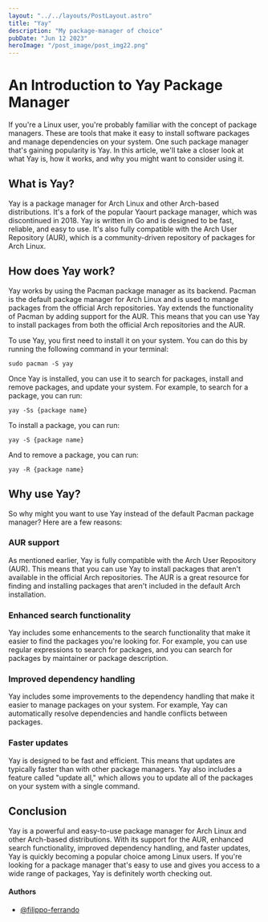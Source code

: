 ```yaml
---
layout: "../../layouts/PostLayout.astro"
title: "Yay"
description: "My package-manager of choice"
pubDate: "Jun 12 2023"
heroImage: "/post_image/post_img22.png"
---
```


# An Introduction to Yay Package Manager

If you're a Linux user, you're probably familiar with the concept of package managers. These are tools that make it easy to install software packages and manage dependencies on your system. One such package manager that's gaining popularity is Yay. In this article, we'll take a closer look at what Yay is, how it works, and why you might want to consider using it.

## What is Yay?

Yay is a package manager for Arch Linux and other Arch-based distributions. It's a fork of the popular Yaourt package manager, which was discontinued in 2018. Yay is written in Go and is designed to be fast, reliable, and easy to use. It's also fully compatible with the Arch User Repository (AUR), which is a community-driven repository of packages for Arch Linux.

## How does Yay work?

Yay works by using the Pacman package manager as its backend. Pacman is the default package manager for Arch Linux and is used to manage packages from the official Arch repositories. Yay extends the functionality of Pacman by adding support for the AUR. This means that you can use Yay to install packages from both the official Arch repositories and the AUR.

To use Yay, you first need to install it on your system. You can do this by running the following command in your terminal:

```
sudo pacman -S yay

```

Once Yay is installed, you can use it to search for packages, install and remove packages, and update your system. For example, to search for a package, you can run:

```
yay -Ss {package name}

```

To install a package, you can run:

```
yay -S {package name}

```

And to remove a package, you can run:

```
yay -R {package name}

```

## Why use Yay?

So why might you want to use Yay instead of the default Pacman package manager? Here are a few reasons:

### AUR support

As mentioned earlier, Yay is fully compatible with the Arch User Repository (AUR). This means that you can use Yay to install packages that aren't available in the official Arch repositories. The AUR is a great resource for finding and installing packages that aren't included in the default Arch installation.

### Enhanced search functionality

Yay includes some enhancements to the search functionality that make it easier to find the packages you're looking for. For example, you can use regular expressions to search for packages, and you can search for packages by maintainer or package description.

### Improved dependency handling

Yay includes some improvements to the dependency handling that make it easier to manage packages on your system. For example, Yay can automatically resolve dependencies and handle conflicts between packages.

### Faster updates

Yay is designed to be fast and efficient. This means that updates are typically faster than with other package managers. Yay also includes a feature called "update all," which allows you to update all of the packages on your system with a single command.

## Conclusion

Yay is a powerful and easy-to-use package manager for Arch Linux and other Arch-based distributions. With its support for the AUR, enhanced search functionality, improved dependency handling, and faster updates, Yay is quickly becoming a popular choice among Linux users. If you're looking for a package manager that's easy to use and gives you access to a wide range of packages, Yay is definitely worth checking out.

#### Authors

- [@filippo-ferrando](https://www.github.com/filippo-ferrando)